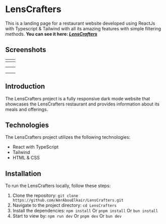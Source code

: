 # LensCrafters

This is a landing page for a restaurant website developed using ReactJs with Typescript & Tailwind with all its amazing features with simple filtering methods.
**You can see it here: _[LensCrafters](https://best-eats-4oujfvxtd-amrabouelkair.vercel.app/)_**

## Screenshots

|     |     |
| --- | :-: |
|     |     |

|     |     |
| --- | :-: |
|     |     |
|     |     |
|     |     |

## Introduction

The LensCrafters project is a fully responsive dark mode website that showcases the LensCrafters restaurant and provides information about its meals and offerings.

## Technologies

The LensCrafters project utilizes the following technologies:

- React with TypeScript
- Tailwind
- HTML & CSS

## Installation

To run the LensCrafters locally, follow these steps:

1. Clone the repository: `git clone https://github.com/AmrAbouElkair/LensCrafters.git`
2. Navigate to the project directory: `cd LensCrafters`
3. Install the dependencies: `npm install` Or `pnpm install` Or `bun install`
4. Start to view by: `npm run dev` Or `pnpm dev` Or `bun dev`
